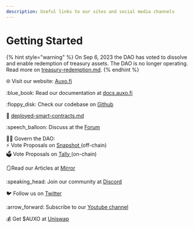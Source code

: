 ```yaml
---
description: Useful links to our sites and social media channels
---
```


# Getting Started

{% hint style="warning" %}
On Sep 6, 2023 the DAO has voted to dissolve and enable redemption of treasury assets. The DAO is no longer operating. Read more on [treasury-redemption.md](usdauxo/treasury-redemption.md "mention").
{% endhint %}



🌐 Visit our website: [Auxo.fi](http://auxo.fi)

:blue\_book: Read our documentation at [docs.auxo.fi](https://docs.auxo.fi/)

:floppy\_disk: Check our codebase on [Github](https://github.com/AuxoDAO)

📎 [deployed-smart-contracts.md](development/deployed-smart-contracts.md "mention")

:speech\_balloon: Discuss at the [Forum](https://discord.gg/ZqaFd9p6bu)

:judge: Govern the DAO: \
&#x20;    :zap: Vote Proposals on [Snapshot ](https://snapshot.org/#/auxo.eth)(off-chain) \
&#x20;    󠁔󠁔🗳️ Vote Proposals on [Tally ](https://www.tally.xyz/gov/auxo-dao)(on-chain)

:mirror:Read our Articles at [Mirror](https://mirror.xyz/auxo.eth)

:speaking\_head: Join our community at [Discord](https://discord.gg/x3kmf4bpJc)

:bird: Follow us on [Twitter](https://twitter.com/AuxoDAO)

:arrow\_forward: Subscribe to our [Youtube channel](https://www.youtube.com/@AuxoDAO)

:moneybag: Get $AUXO at [Uniswap](https://app.uniswap.org/#/tokens/ethereum/0xff030228a046f640143dab19be00009606c89b1d)
